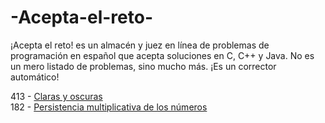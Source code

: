 # -Acepta-el-reto-
¡Acepta el reto! es un almacén y juez en línea de problemas de programación en español que acepta soluciones en C, C++ y Java.  No es un mero listado de problemas, sino mucho más. ¡Es un corrector automático!


413 - [Claras y oscuras](/src/com/company/p413.java) 
<br>
182 - [Persistencia multiplicativa de los números](/src/com/company/P182.java)
